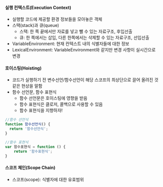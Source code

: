 #### 실행 컨텍스트(Execution Context)
- 실행할 코드에 제공할 환경 정보들을 모아놓은 객체
- 스택(stack)과 큐(queue)
	- 스택: 한 쪽 끝에서만 자료를 넣고 뺄 수 있는 자료구조, 후입선출
	- 큐: 한 쪽에서는 삽입, 다른 한쪽에서는 삭제할 수 있는 자료구조, 선입선출
- VariableEnvironment: 현재 컨텍스트 내의 식별자들에 대한 정보
- LexicalEnvironment: VariableEnvironment와 같지만 변경 사항이 실시간으로 변경

#### 호이스팅(Hoisting)
- 코드가 실행하기 전 변수선언/함수선언이 해당 스코프의 최상단으로 끌어 올려진 것 같은 현상을 말함
- 함수 선언문, 함수 표현식
	- 함수 선언문은 호이스팅에 영향을 받음
	- 함수 표현식은 클로저, 콜백으로 사용할 수 있음
	- 함수 표현식을 지향하자!
```javascript
//함수 선언식
function 함수선언식() {
  return '함수선언식';
}
```
```javascript
//함수 표현식
var 함수표현식 = function () {
    return '함수표현식';
}
```

#### 스코프 체인(Scope Chain)
- 스코프(scope): 식별자에 대한 유효범위
